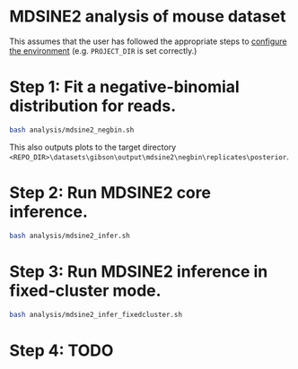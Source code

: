 # MDSINE2 analysis of mouse dataset

This assumes that the user has followed the appropriate steps to 
[configure the environment](../README.md) (e.g. `PROJECT_DIR` is set correctly.)


# Step 1: Fit a negative-binomial distribution for reads.

```bash
bash analysis/mdsine2_negbin.sh
```

This also outputs plots to the target directory 
`<REPO_DIR>\datasets\gibson\output\mdsine2\negbin\replicates\posterior`.


# Step 2: Run MDSINE2 core inference.

```bash
bash analysis/mdsine2_infer.sh
```


# Step 3: Run MDSINE2 inference in fixed-cluster mode.

```bash
bash analysis/mdsine2_infer_fixedcluster.sh
```

# Step 4: TODO
